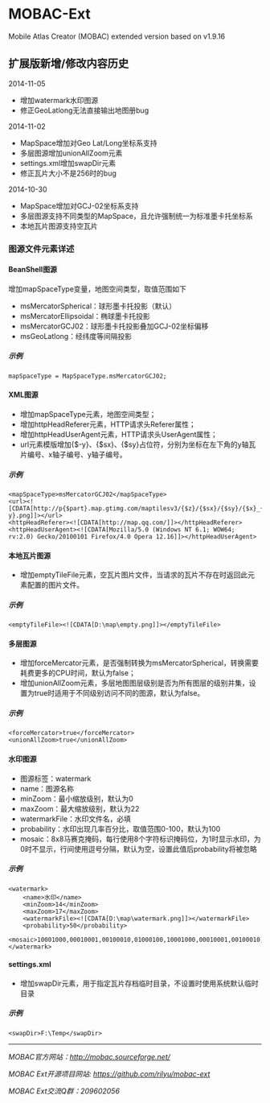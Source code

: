 MOBAC-Ext
=========

Mobile Atlas Creator (MOBAC) extended version based on v1.9.16

## 扩展版新增/修改内容历史
2014-11-05
- 增加watermark水印图源
- 修正GeoLatlong无法直接输出地图册bug

2014-11-02
- MapSpace增加对Geo Lat/Long坐标系支持
- 多层图源增加unionAllZoom元素
- settings.xml增加swapDir元素
- 修正瓦片大小不是256时的bug

2014-10-30
- MapSpace增加对GCJ-02坐标系支持
- 多层图源支持不同类型的MapSpace，且允许强制统一为标准墨卡托坐标系
- 本地瓦片图源支持空瓦片


### 图源文件元素详述

#### BeanShell图源
增加mapSpaceType变量，地图空间类型，取值范围如下
- msMercatorSpherical：球形墨卡托投影（默认）
- msMercatorEllipsoidal：椭球墨卡托投影
- msMercatorGCJ02：球形墨卡托投影叠加GCJ-02坐标偏移
- msGeoLatlong：经纬度等间隔投影

##### 示例
	mapSpaceType = MapSpaceType.msMercatorGCJ02;

#### XML图源
- 增加mapSpaceType元素，地图空间类型；
- 增加httpHeadReferer元素，HTTP请求头Referer属性；
- 增加httpHeadUserAgent元素，HTTP请求头UserAgent属性；
- url元素模版增加{$-y}、{$sx}、{$sy}占位符，分别为坐标在左下角的y轴瓦片编号、x轴子编号、y轴子编号。

##### 示例
	<mapSpaceType>msMercatorGCJ02</mapSpaceType>
	<url><![CDATA[http://p{$part}.map.gtimg.com/maptilesv3/{$z}/{$sx}/{$sy}/{$x}_{$-y}.png]]></url>
	<httpHeadReferer><![CDATA[http://map.qq.com/]]></httpHeadReferer>
	<httpHeadUserAgent><![CDATA[Mozilla/5.0 (Windows NT 6.1; WOW64; rv:2.0) Gecko/20100101 Firefox/4.0 Opera 12.16]]></httpHeadUserAgent>

#### 本地瓦片图源
- 增加emptyTileFile元素，空瓦片图片文件，当请求的瓦片不存在时返回此元素配置的图片文件。

##### 示例
	<emptyTileFile><![CDATA[D:\map\empty.png]]></emptyTileFile>

#### 多层图源
- 增加forceMercator元素，是否强制转换为msMercatorSpherical，转换需要耗费更多的CPU时间，默认为false；
- 增加unionAllZoom元素，多层地图图层级别是否为所有图层的级别并集，设置为true时适用于不同级别访问不同的图源，默认为false。

##### 示例
	<forceMercator>true</forceMercator>
	<unionAllZoom>true</unionAllZoom>

#### 水印图源
- 图源标签：watermark
- name：图源名称
- minZoom：最小缩放级别，默认为0
- maxZoom：最大缩放级别，默认为22
- watermarkFile：水印文件名，必填
- probability：水印出现几率百分比，取值范围0-100，默认为100
- mosaic：8x8马赛克掩码，每行使用8个字符标识掩码位，为1时显示水印，为0时不显示，行间使用逗号分隔，默认为空，设置此值后probability将被忽略

##### 示例
	<watermark>
		<name>水印</name>
		<minZoom>14</minZoom>
		<maxZoom>17</maxZoom>
		<watermarkFile><![CDATA[D:\map\watermark.png]]></watermarkFile>
		<probability>50</probability>
		<mosaic>10001000,00010001,00100010,01000100,10001000,00010001,00100010,01000100</mosaic>
	</watermark>

#### settings.xml
- 增加swapDir元素，用于指定瓦片存档临时目录，不设置时使用系统默认临时目录

##### 示例
	<swapDir>F:\Temp</swapDir>

***

*MOBAC官方网站：http://mobac.sourceforge.net/*

*MOBAC Ext开源项目网站: https://github.com/rilyu/mobac-ext*

*MOBAC Ext交流Q群：209602056*

